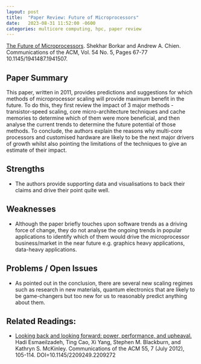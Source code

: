 ```yaml
---
layout: post
title:  "Paper Review: Future of Microprocessors"
date:   2023-08-31 11:52:00 -0600
categories: multicore computing, hpc, paper review
---
```

[The Future of Microprocessors](http://dl.acm.org/citation.cfm?doid=1941487.1941507). Shekhar Borkar and Andrew A. Chien. Communications of the ACM, Vol. 54 No. 5, Pages 67-77 10.1145/1941487.1941507.

## Paper Summary

This paper, written in 2011, provides predictions and suggestions for which methods of microprocessor scaling will provide maximum benefit in the future. To do this, they first review the impact of 3 major methods - transistor-speed scaling, core micro-architecture techniques and cache memories to determine which of them were more beneficial, and then analyse the current trends to determine the future potential of those methods. To conclude, the authors explain the reasons why multi-core processors and customised hardware are likely to be the next major drivers of growth whilst also pointing the limitations of the techniques to give an estimate of their impact. 

## Strengths

* The authors provide supporting data and visualisations to back their claims and drive their point quite well.

## Weaknesses

* Although the paper briefly touches upon software trends as a driving force of change, they do not analyse the ongoing trends in popular applications to identify which of them would drive the microprocessor business/market in the near future e.g. graphics heavy applications, data-heavy applications.

## Problems / Open Issues

* As pointed out in the conclusion, there are several new scaling regimes such as research in new materials, quantum electronics that are likely to be game-changers but too new for us to reasonably predict anything about them.

## Related Readings:
* [Looking back and looking forward: power, performance, and upheaval.](http://doi.acm.org/10.1145/2209249.2209272) Hadi Esmaeilzadeh, Ting Cao, Xi Yang, Stephen M. Blackburn, and Kathryn S. McKinley. Communications of the ACM 55, 7 (July 2012), 105-114. DOI=10.1145/2209249.2209272